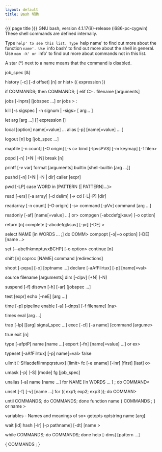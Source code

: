 ```yaml
---
layout: default
title: Bash 帮助
---
```

{{{ page title }}}
GNU bash, version 4.1.17(9)-release (i686-pc-cygwin)
These shell commands are defined internally.Type `help' to see this list.
Type `help name' to find out more about the function `name'.
Use `info bash' to find out more about the shell in general.
Use `man -k' or `info' to find out more about commands not in this list.

A star (*) next to a name means that the command is disabled.

 job_spec [&]history [-c] [-d offset] [n] or hist>
 (( expression ))if COMMANDS; then COMMANDS; [ elif C>
 . filename [arguments]jobs [-lnprs] [jobspec ...] or jobs >
 :kill [-s sigspec | -n signum | -sigs>
 [ arg... ]let arg [arg ...]
 [[ expression ]]local [option] name[=value] ...
 alias [-p] [name[=value] ... ]logout [n]
 bg [job_spec ...]mapfile [-n count] [-O origin] [-s c>
 bind [-lpvsPVS] [-m keymap] [-f filen>popd [-n] [+N | -N]
 break [n]printf [-v var] format [arguments]
 builtin [shell-builtin [arg ...]]pushd [-n] [+N | -N | dir]
 caller [expr]pwd [-LP]
 case WORD in [PATTERN [| PATTERN]...)>read [-ers] [-a array] [-d delim] [->
 cd [-L|-P] [dir]readarray [-n count] [-O origin] [-s>
 command [-pVv] command [arg ...]readonly [-af] [name[=value] ...] or>
 compgen [-abcdefgjksuv] [-o option]>return [n]
 complete [-abcdefgjksuv] [-pr] [-DE] >select NAME [in WORDS ... ;] do COMM>
 compopt [-o|+o option] [-DE] [name ..>set [--abefhkmnptuvxBCHP] [-o option>
 continue [n]shift [n]
 coproc [NAME] command [redirections]shopt [-pqsu] [-o] [optname ...]
 declare [-aAfFilrtux] [-p] [name[=val>source filename [arguments]
 dirs [-clpv] [+N] [-N]suspend [-f]
 disown [-h] [-ar] [jobspec ...]test [expr]
 echo [-neE] [arg ...]time [-p] pipeline
 enable [-a] [-dnps] [-f filename] [na>times
 eval [arg ...]trap [-lp] [[arg] signal_spec ...]
 exec [-cl] [-a name] [command [argume>true
 exit [n]type [-afptP] name [name ...]
 export [-fn] [name[=value] ...] or ex>typeset [-aAfFilrtux] [-p] name[=val>
 falseulimit [-SHacdefilmnpqrstuvx] [limit>
 fc [-e ename] [-lnr] [first] [last] o>umask [-p] [-S] [mode]
 fg [job_spec]unalias [-a] name [name ...]
 for NAME [in WORDS ... ] ; do COMMAND>unset [-f] [-v] [name ...]
 for (( exp1; exp2; exp3 )); do COMMAN>until COMMANDS; do COMMANDS; done
 function name { COMMANDS ; } or name >variables - Names and meanings of so>
 getopts optstring name [arg]wait [id]
 hash [-lr] [-p pathname] [-dt] [name >while COMMANDS; do COMMANDS; done
 help [-dms] [pattern ...]{ COMMANDS ; }
